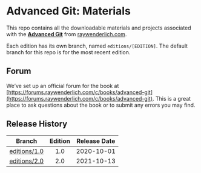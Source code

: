 # Advanced Git: Materials

This repo contains all the downloadable materials and projects associated with the **[Advanced Git](https://www.raywenderlich.com/books/advanced-git/)** from [raywenderlich.com](https://www.raywenderlich.com).

Each edition has its own branch, named `editions/[EDITION]`. The default branch for this repo is for the most recent edition.

## Forum

We’ve set up an official forum for the book at [https://forums.raywenderlich.com/c/books/advanced-git](https://forums.raywenderlich.com/c/books/advanced-git). This is a great place to ask questions about the book or to submit any errors you may find.

## Release History

| Branch                                                                            | Edition | Release Date |
| --------------------------------------------------------------------------------- |:-------:|:------------:|
| [editions/1.0](https://github.com/raywenderlich/agit-materials/tree/editions/1.0) | 1.0     | 2020-10-01   |
| [editions/2.0](https://github.com/raywenderlich/agit-materials/tree/editions/2.0) | 2.0     | 2021-10-13   |
